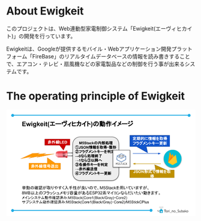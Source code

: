 # About Ewigkeit
このプロジェクトは、Web連動型家電制御システム「Ewigkeit(エーヴィヒカイト)」の開発を行っています。

Ewigkeitは、Googleが提供するモバイル・Webアプリケーション開発プラットフォーム「FireBase」のリアルタイムデータベースの情報を読み書きすることで、エアコン・テレビ・扇風機などの家電製品などの制御を行う事が出来るシステムです。


# The operating principle of Ewigkeit
![イメージ](https://github.com/torinosubako/Ewigkeit/blob/master/Ewigkeit_image.png)
